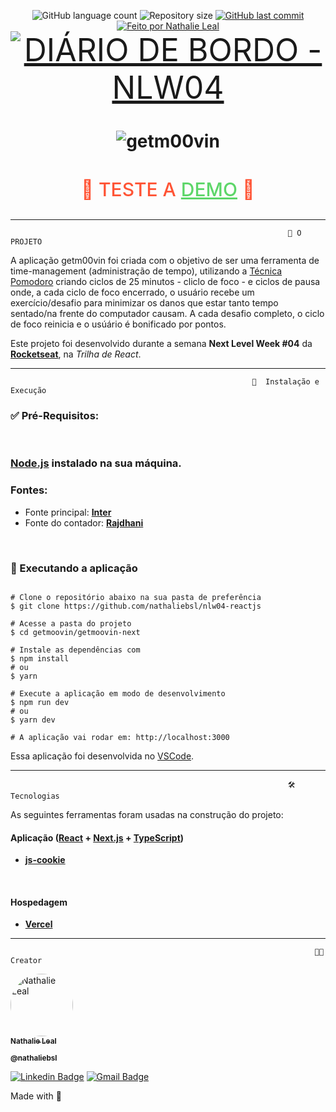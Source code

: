 <p align="center">
  <img alt="GitHub language count" src="https://img.shields.io/github/languages/count/nathaliebsl/nlw04-reactjs?color=black&style=flat-square">

  <img alt="Repository size" src="https://img.shields.io/github/repo-size/nathaliebsl/nlw04-reactjs?color=black&style=flat-square">

  <a href="https://github.com/nathaliebsl/nlw04-react/commits/master">
    <img alt="GitHub last commit" src="https://img.shields.io/github/last-commit/nathaliebsl/nlw04-reactjs?color=black&style=flat-square">
  </a>

  <a href="github.com/nathaliebsl">
    <img alt="Feito por Nathalie Leal" src="https://img.shields.io/badge/feito%20por-Nathalie%20Leal-%231b9?color=cb6ce6&style=flat-square">
  </a>

  <br>

  <a style="font-size: 50px;"  href="https://github.com/nathaliebsl/nlw04-reactjs/blob/master/getmoovin/diary/README.md">
    <img style="size: 100px;" alt="DIÁRIO DE BORDO - NLW04" src="https://img.shields.io/badge/-DIÁRIO%20DE%20BORDO%20NLW04-%231b9?color=cb6ce6&style=for-the-badge">
  </a>

</p>
<h1 align="center">
    <img  alt="getm00vin" title="getm00vin" src="https://ik.imagekit.io/n47h4L13/getm00vin/getm_horizontal_logo_6d4sDxZwZ.png" />
</h1>

<h2 style="text-align: center; font-weight: 500; font-size: 30px; color: #ff5435 ;">
<p> 🏁 TESTE A
<a style="color: #5DD669 " href="https://getm00vin.vercel.app/ ">DEMO</a>
🏁  </p>
</h2>

---

                                                                  📂 O PROJETO

A aplicação getm00vin foi criada com o objetivo de ser uma ferramenta de time-management (administração de tempo), utilizando a [Técnica Pomodoro](https://cutt.ly/YlXPJ8E) criando ciclos de 25 minutos - cliclo de foco - e ciclos de pausa onde, a cada ciclo de foco encerrado, o usuário recebe um exercício/desafio para minimizar os danos que estar tanto tempo sentado/na frente do computador causam. A cada desafio completo, o ciclo de foco reinicia e o usúário é bonificado por pontos.

Este projeto foi desenvolvido durante a semana **Next Level Week #04** da [**Rocketseat**](https://rocketseat.com.br/), na _Trilha de React_.

<!-- --- -->
<!--
                                                              🎯 Funcionalidades

** Quando pronto, add os Gifs animados da aplicação. -->

---

                                                          🧰  Instalação e Execução

### ✅ Pré-Requisitos:

</br>

### [Node.js](https://nodejs.org/en/) instalado na sua máquina.

### Fontes:

- Fonte principal: **[Inter](https://fonts.google.com/specimen/Inter)**
- Fonte do contador: **[Rajdhani](https://fonts.google.com/specimen/Rajdhani)**

</br>

### 🚀 Executando a aplicação

```console

# Clone o repositório abaixo na sua pasta de preferência
$ git clone https://github.com/nathaliebsl/nlw04-reactjs

# Acesse a pasta do projeto
$ cd getmoovin/getmoovin-next

# Instale as dependências com
$ npm install
# ou
$ yarn

# Execute a aplicação em modo de desenvolvimento
$ npm run dev
# ou
$ yarn dev

# A aplicação vai rodar em: http://localhost:3000

```

Essa aplicação foi desenvolvida no [VSCode](https://code.visualstudio.com/).

---

                                                                  🛠 Tecnologias

As seguintes ferramentas foram usadas na construção do projeto:

#### **Aplicação** (**[React](https://reactjs.org/)** + **[Next.js](https://nextjs.org/)** + **[TypeScript](https://www.typescriptlang.org/)**)

- **[js-cookie](https://github.com/js-cookie/js-cookie#readme)**

</br>

#### **Hospedagem**

- **[Vercel](https://vercel.com/)**

---

                                                                        👩‍💻 Creator 

<div>
<a href="github.com/nathaliebsl">
 <img style="border-radius: 50%;" src="https://avatars.githubusercontent.com/u/75685745?v=4" width="100px;" alt="Nathalie Leal"/>
 <br />
 <sub><b>Nathalie Leal</b></sub></a>

<sub><b>@nathaliebsl</b></sub>
<br />

<a style="text-align: center; justify-content: center; align-content: center;" >

[![Linkedin Badge](https://img.shields.io/badge/-LinkedIn-blue?style=for-the-badge&logo=Linkedin&logoColor=white&link=https://www.linkedin.com/in/nathaliebsl/)](https://www.linkedin.com/in/nathaliebsl/)
[![Gmail Badge](https://img.shields.io/badge/-Gmail-c14438?style=for-the-badge&logo=Gmail&logoColor=white&link=mailto:bslnathalie@gmail.com)](mailto:bslnathalie@gmail.com)

</a>

Made with 💜 </br>

</div>
